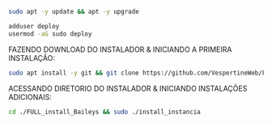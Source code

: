 
```bash
sudo apt -y update && apt -y upgrade
```
```bash
adduser deploy
usermod -aG sudo deploy

```

FAZENDO DOWNLOAD DO INSTALADOR & INICIANDO A PRIMEIRA INSTALAÇÃO:

```bash
sudo apt install -y git && git clone https://github.com/VespertineWeb/FULL_install_Baileys.git && sudo chmod -R 777 FULL_install_Baileys && cd FULL_install_Baileys && sudo ./install_primaria
```

ACESSANDO DIRETORIO DO INSTALADOR & INICIANDO INSTALAÇÕES ADICIONAIS:
```bash
cd ./FULL_install_Baileys && sudo ./install_instancia
```

